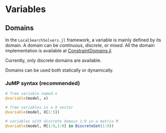 # Variables

## Domains

In the `LocalSearchSolvers.jl` framework, a variable is mainly defined by its domain. A domain can be *continuous*, *discrete*, or *mixed*. All the domain implementation is available at [ConstraintDomains.jl](https://github.com/JuliaConstraints/ConstraintDomains.jl).

Currently, only discrete domains are available.

Domains can be used both statically or dynamically.

### JuMP syntax (recommended)

```julia
# free variable named x
@variable(model, x)

# free variables in a X vector
@variable(model, X[1:5])

# variables with discrete domain 1:9 in a matrix M
@variable(model, M[1:9,1:9] in DiscreteSet(1:9))
```
